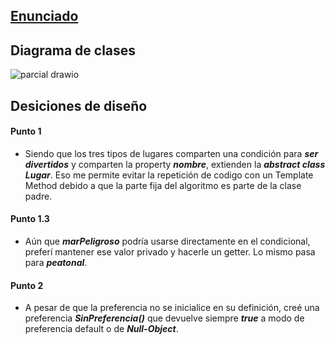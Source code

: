 ## [**Enunciado**](https://docs.google.com/document/d/12UdyTUUs1gVHc4ukTujKgsb6D86y5vfyiDiEuA_AQ-8/edit?usp=sharing)

## Diagrama de clases

![parcial drawio](https://github.com/algo2-unsam/parcial-vacaciones-2024-martinmdl/assets/78437578/7f0a43e3-bf5c-40c2-8c13-3c971b74d9b6)


## Desiciones de diseño

#### Punto 1
- Siendo que los tres tipos de lugares comparten una condición para ***ser divertidos*** y comparten la property ***nombre***, extienden la ***abstract class Lugar***. Eso me permite evitar la repetición de codigo con un Template Method debido a que la parte fija del algoritmo es parte de la clase padre.

#### Punto 1.3
- Aún que ***marPeligroso*** podría usarse directamente en el condicional, preferí mantener ese valor privado y hacerle un getter. Lo mismo pasa para ***peatonal***.

#### Punto 2
- A pesar de que la preferencia no se inicialice en su definición, creé una preferencia ***SinPreferencia()*** que devuelve siempre ***true*** a modo de preferencia default o de ***Null-Object***.
